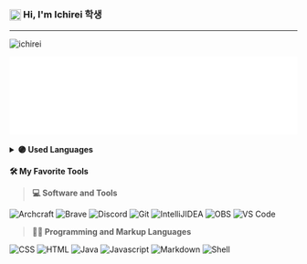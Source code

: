 ### <img src="https://github.com/ichirei/ichirei/assets/83379604/cda71055-baf2-4675-9c5a-f78531e28f45" height="20" width="20" align="center"/> Hi, I'm Ichirei 학생

---

![ichirei](https://github.com/ichirei/ichirei/assets/83379604/e87d44b3-8db3-491b-b0b5-a92df9d9169b)

![ichirei](/ichirei.svg)

<details>
    <summary><b>🟣 Used Languages</b></summary>
    <img src="https://github-readme-stats.vercel.app/api/top-langs/?username=ichirei&layout=compact" alt="toplang" />
</details>

**🛠️ My Favorite Tools**

> **💻 Software and Tools**
<p>
    <img src="https://img.shields.io/badge/Archcraft-1793D1?logo=arch-linux&logoColor=fff&style=for-the-badge" alt="Archcraft"/>
    <img src="https://img.shields.io/badge/Brave-FB542B?style=for-the-badge&logo=Brave&logoColor=white" alt="Brave"/>
    <img src="https://img.shields.io/badge/Discord-%235865F2.svg?style=for-the-badge&logo=discord&logoColor=white" alt="Discord"/>
    <img src="https://img.shields.io/badge/git-%23F05033.svg?style=for-the-badge&logo=git&logoColor=white" alt="Git"/>
    <img src="https://img.shields.io/badge/IntelliJIDEA-000000.svg?style=for-the-badge&logo=intellij-idea&logoColor=white" alt="IntelliJIDEA"/>
    <img src="https://img.shields.io/badge/-OBS-302E31?logo=obs-studio&logoColor=white&style=for-the-badge" alt="OBS"/>
    <img src="https://img.shields.io/badge/Visual%20Studio%20Code-0078d7.svg?style=for-the-badge&logo=visual-studio-code&logoColor=white" alt="VS Code"/>
</p>

> **👨‍💻 Programming and Markup Languages**
<p>
    <img src="https://img.shields.io/badge/css-%231572B6.svg?style=for-the-badge&logo=css3&logoColor=white" alt="CSS"/>
    <img src="https://img.shields.io/badge/html-%23E34F26.svg?style=for-the-badge&logo=html5&logoColor=white" alt="HTML"/>
    <img src="https://img.shields.io/badge/java-%23ED8B00.svg?style=for-the-badge&logo=openjdk&logoColor=white" alt="Java"/>
    <img src="https://img.shields.io/badge/javascript-%23323330.svg?style=for-the-badge&logo=javascript&logoColor=white" alt="Javascript"/>
    <img src="https://img.shields.io/badge/markdown-%23000000.svg?style=for-the-badge&logo=markdown&logoColor=white" alt="Markdown"/>
    <img src="https://img.shields.io/badge/shell-89E051.svg?style=for-the-badge&logo=zsh&logoColor=black" alt="Shell"/>
</p>
